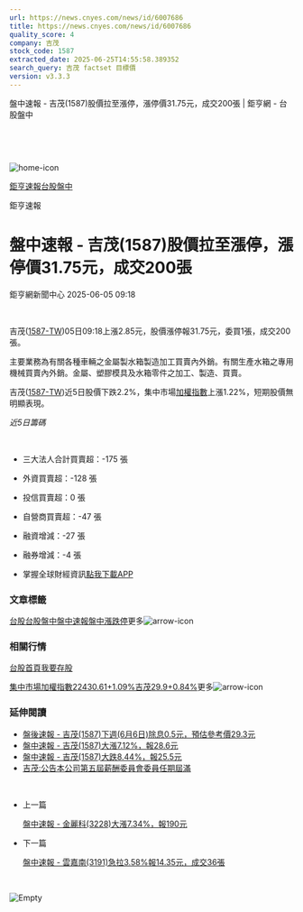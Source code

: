 ```yaml
---
url: https://news.cnyes.com/news/id/6007686
title: https://news.cnyes.com/news/id/6007686
quality_score: 4
company: 吉茂
stock_code: 1587
extracted_date: 2025-06-25T14:55:58.389352
search_query: 吉茂 factset 目標價
version: v3.3.3
---
```


盤中速報 - 吉茂(1587)股價拉至漲停，漲停價31.75元，成交200張 | 鉅亨網 - 台股盤中

‌

‌

![home-icon](/assets/icons/breadCrumb/symbol-icon-home.svg)

[鉅亨速報](/news/cat/anue_live)[台股盤中](/news/cat/tw_live)

鉅亨速報

# 盤中速報 - 吉茂(1587)股價拉至漲停，漲停價31.75元，成交200張

鉅亨網新聞中心 2025-06-05 09:18

‌

吉茂([1587-TW](https://www.cnyes.com/twstock/1587))05日09:18上漲2.85元，股價漲停報31.75元，委買1張，成交200張。

主要業務為有關各種車輛之金屬製水箱製造加工買賣內外銷。有關生產水箱之專用機械買賣內外銷。金屬、塑膠模具及水箱零件之加工、製造、買賣。

吉茂([1587-TW](https://www.cnyes.com/twstock/1587))近5日股價下跌2.2%，集中市場[加權指數](https://invest.cnyes.com/index/TWS/TSE01)上漲1.22%，短期股價無明顯表現。

*近5日籌碼*

‌

* 三大法人合計買賣超：-175 張
* 外資買賣超：-128 張
* 投信買賣超：0 張
* 自營商買賣超：-47 張
* 融資增減：-27 張
* 融券增減：-4 張

* 掌握全球財經資訊[點我下載APP](http://www.cnyes.com/app/?utm_source=mweb&utm_medium=HamMenuBanner&utm_campaign=fixed&utm_content=entr)

### 文章標籤

[台股](https://news.cnyes.com/tag/台股 "台股")[台股盤中](https://news.cnyes.com/tag/台股盤中 "台股盤中")[盤中速報](https://news.cnyes.com/tag/盤中速報 "盤中速報")[盤中漲跌停](https://news.cnyes.com/tag/盤中漲跌停 "盤中漲跌停")更多![arrow-icon](/assets/icons/arrows/arrow-down.svg)

### 相關行情

[台股首頁](https://www.cnyes.com/twstock)[我要存股](https://supr.link/8OHaU)

[集中市場加權指數22430.61+1.09%](https://invest.cnyes.com/index/TWS/TSE01)[吉茂29.9+0.84%](https://www.cnyes.com/twstock/1587)更多![arrow-icon](/assets/icons/arrows/arrow-down.svg)

### 延伸閱讀

* [盤後速報 - 吉茂(1587)下週(6月6日)除息0.5元，預估參考價29.3元](/news/id/6001545)
* [盤中速報 - 吉茂(1587)大漲7.12%，報28.6元](/news/id/5939360)
* [盤中速報 - 吉茂(1587)大跌8.44%，報25.5元](/news/id/5926229)
* [吉茂:公告本公司第五屆薪酬委員會委員任期屆滿](/news/id/6006555)

‌

* 上一篇

  [盤中速報 - 金麗科(3228)大漲7.34%，報190元](/news/id/6007951)
* 下一篇

  [盤中速報 - 雲嘉南(3191)急拉3.58%報14.35元，成交36張](/news/id/6006534)

‌

![Empty](/assets/icons/skeleton/empty-image.svg)

‌